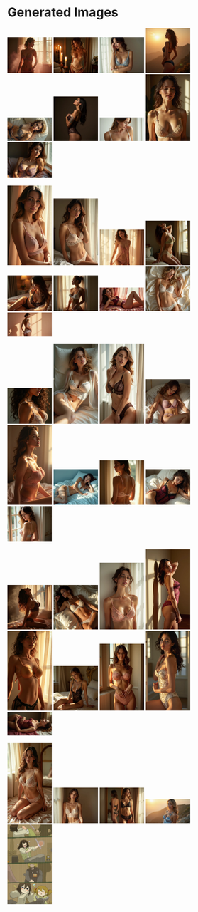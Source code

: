 # Generated Images



<img src="2025_06_24_01.webp" width="100"/> <img src="2025_06_24_02.webp" width="100"/> <img src="2025_06_24_03.webp" width="100"/> <img src="2025_06_24_04.webp" width="100"/> <img src="2025_06_24_05.webp" width="100"/> <img src="2025_06_24_06.webp" width="100"/> <img src="2025_06_24_07.webp" width="100"/> <img src="2025_06_24_08.webp" width="100"/> <img src="2025_06_24_09.webp" width="100"/>

<img src="2025_06_24_10.webp" width="100"/> <img src="2025_06_24_11.webp" width="100"/> <img src="2025_06_24_12.webp" width="100"/> <img src="2025_06_24_13.webp" width="100"/> <img src="2025_06_24_14.webp" width="100"/> <img src="2025_06_24_15.webp" width="100"/> <img src="2025_06_24_16.webp" width="100"/> <img src="2025_06_24_17.webp" width="100"/> <img src="2025_06_24_18.webp" width="100"/>

<img src="2025_06_24_19.webp" width="100"/> <img src="2025_06_24_20.webp" width="100"/> <img src="2025_06_24_21.webp" width="100"/> <img src="2025_06_24_22.webp" width="100"/> <img src="2025_06_24_23.webp" width="100"/> <img src="2025_06_24_24.webp" width="100"/> <img src="2025_06_24_25.webp" width="100"/> <img src="2025_06_24_26.webp" width="100"/> <img src="2025_06_24_27.webp" width="100"/>

<img src="2025_06_24_28.webp" width="100"/> <img src="2025_06_24_29.webp" width="100"/> <img src="2025_06_24_30.webp" width="100"/> <img src="2025_06_24_31.webp" width="100"/> <img src="2025_06_24_32.webp" width="100"/> <img src="2025_06_24_33.webp" width="100"/> <img src="2025_06_24_34.webp" width="100"/> <img src="2025_06_24_35.webp" width="100"/> <img src="2025_06_24_36.webp" width="100"/>

<img src="2025_06_24_37.webp" width="100"/> <img src="2025_06_24_38.webp" width="100"/> <img src="2025_06_24_39.webp" width="100"/> <img src="2025_06_24_40.webp" width="100"/> <img src="2025_06_24_41.webp" width="100"/>